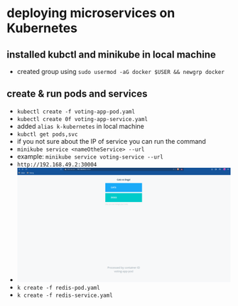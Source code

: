 # deploying microservices on Kubernetes

## installed kubctl and minikube in local machine
- created group using `sudo usermod -aG docker $USER && newgrp docker`
  
 ## create & run pods and services
 - `kubectl create -f voting-app-pod.yaml`
 - `kubectl create 0f voting-app-service.yaml`
  - added `alias k-kubernetes` in local machine
  - `kubctl get pods,svc`
  - if you not sure about the IP of service you can run the command
  - `minikube service <nameOtheService> --url`
  - example: `minikube service voting-service --url`
  - `http://192.168.49.2:30004`
  - ![Alt text](assets/image-1.png)
  - `k create -f redis-pod.yaml`
  - `k create -f redis-service.yaml`